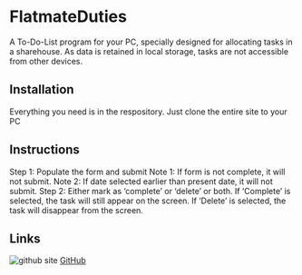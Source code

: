 # FlatmateDuties
A To-Do-List program for your PC, specially designed for allocating tasks in a sharehouse.
As data is retained in local storage, tasks are not accessible from other devices.

## Installation
Everything you need is in the respository. Just clone the entire site to your PC

## Instructions
Step 1: Populate the form and submit
	Note 1: If form is not complete, it will not submit.
	Note 2: If date selected earlier than present date, it will not submit.
Step 2: Either mark as ‘complete’ or ‘delete’ or both.
	If ‘Complete’ is selected, the task will still appear on the screen.
	If ‘Delete’ is selected, the task will disappear from the screen.

## Links
![github site](http://www.google.com.au "FlatmateDuties")
[GitHub](http://github.com)


